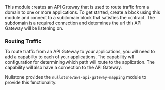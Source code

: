 This module creates an API Gateway that is used to route traffic from a domain to one or more applications.
To get started, create a block using this module and connect to a subdomain block that satisfies the contract.
The subdomain is a required connection and determines the url this API Gateway will be listening on.

### Routing Traffic
To route traffic from an API Gateway to your applications, you will need to add a capability to each of your applications.
The capability will configuration for determining which path will route to the application.
The capability will also have a connection to the API Gateway.

Nullstone provides the `nullstone/aws-api-gateway-mapping` module to provide this functionality.